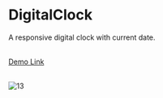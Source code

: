 # DigitalClock
A responsive digital clock with current date.<br><br>

<a href="https://jo-erl.github.io/DigitalClock/">Demo Link</a><br><br>

![13](https://github.com/Jo-erl/3dcarousel/assets/133300552/beb4e8e4-a3f0-48d4-8a26-7892b06de417)

